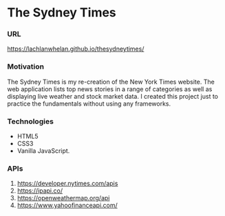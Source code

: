 
# The Sydney Times

### URL
https://lachlanwhelan.github.io/thesydneytimes/

### Motivation
The Sydney Times is my re-creation of the New York Times website. The web application lists top news stories in a range of categories as well as displaying live weather and stock market data. I created this project just to practice the fundamentals without using any frameworks.


### Technologies
- HTML5
- CSS3
- Vanilla JavaScript.

### APIs
1. https://developer.nytimes.com/apis
2. https://ipapi.co/
3. https://openweathermap.org/api
4. https://www.yahoofinanceapi.com/

